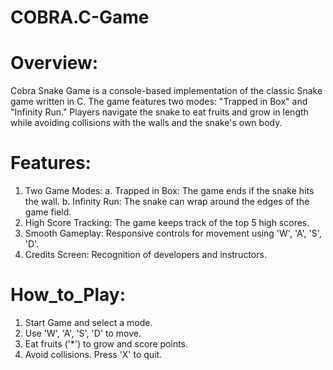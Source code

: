 # COBRA.C-Game

# Overview:
Cobra Snake Game is a console-based implementation of the classic Snake game written in C. The game features two modes: "Trapped in Box" and "Infinity Run." Players navigate the snake to eat fruits and grow in length while avoiding collisions with the walls and the snake's own body.

# Features:
1. Two Game Modes:
   a. Trapped in Box: The game ends if the snake hits the wall.
   b. Infinity Run: The snake can wrap around the edges of the game field.
2. High Score Tracking: The game keeps track of the top 5 high scores.
3. Smooth Gameplay: Responsive controls for movement using 'W', 'A', 'S', 'D'.
4. Credits Screen: Recognition of developers and instructors.

# How_to_Play:
  1. Start Game and select a mode.
  2. Use 'W', 'A', 'S', 'D' to move.
  3. Eat fruits ('*') to grow and score points.
  4. Avoid collisions. Press 'X' to quit.

